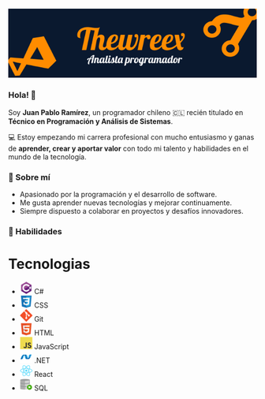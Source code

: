 ![image-20250828143745974](assets/Banner.png)

### Hola! 👋

Soy **Juan Pablo Ramírez**, un programador chileno 🇨🇱 recién titulado en **Técnico en Programación y Análisis de Sistemas**.

💻 Estoy empezando mi carrera profesional con mucho entusiasmo y ganas de **aprender, crear y aportar valor** con todo mi talento y habilidades en el mundo de la tecnología.

### 🔹 Sobre mí

- Apasionado por la programación y el desarrollo de software.
- Me gusta aprender nuevas tecnologías y mejorar continuamente.
- Siempre dispuesto a colaborar en proyectos y desafíos innovadores.

### 🔹 Habilidades

# Tecnologias

- ![C#](assets/CSharp.png) C#
- ![CSS](assets/CSS3.png) CSS
- ![Git](assets/Git.png) Git
- ![HTML](assets/HTML5.png) HTML
- ![JavaScript](assets/JavaScript.png) JavaScript
- ![.NET](assets/NET.png) .NET
- ![React](assets/React.png) React
- ![SQL](assets/SQL.png) SQL



<!--
**Thewreex/Thewreex** is a ✨ _special_ ✨ repository because its `README.md` (this file) appears on your GitHub profile.

Here are some ideas to get you started:

- 🔭 I’m currently working on ...
- 🌱 I’m currently learning ...
- 👯 I’m looking to collaborate on ...
- 🤔 I’m looking for help with ...
- 💬 Ask me about ...
- 📫 How to reach me: ...
- 😄 Pronouns: ...
- ⚡ Fun fact: ...
-->
